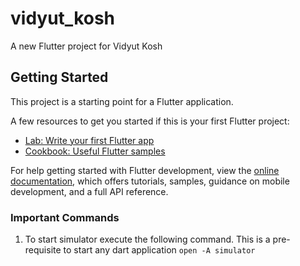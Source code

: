 # vidyut_kosh

A new Flutter project for Vidyut Kosh

## Getting Started

This project is a starting point for a Flutter application.

A few resources to get you started if this is your first Flutter project:

- [Lab: Write your first Flutter app](https://docs.flutter.dev/get-started/codelab)
- [Cookbook: Useful Flutter samples](https://docs.flutter.dev/cookbook)

For help getting started with Flutter development, view the
[online documentation](https://docs.flutter.dev/), which offers tutorials,
samples, guidance on mobile development, and a full API reference.

### Important Commands
1. To start simulator execute the following command. This is a pre-requisite to start any dart application
    ``open -A simulator``
